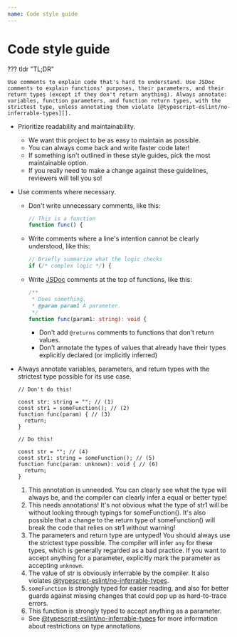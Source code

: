 ```yaml
---
name: Code style guide
---
```


# Code style guide

??? tldr "TL;DR"

    Use comments to explain code that's hard to understand. Use JSDoc comments to explain functions' purposes, their parameters, and their return types (except if they don't return anything). Always annotate: variables, function parameters, and function return types, with the strictest type, unless annotating them violate [@typescript-eslint/no-inferrable-types][].

- Prioritize readability and maintainability.
  - We want this project to be as easy to maintain as possible.
  - You can always come back and write faster code later!
  - If something isn't outlined in these style guides, pick the most maintainable option.
  - If you really need to make a change against these guidelines, reviewers will tell you so!
- Use comments where necessary.
  - Don't write unnecessary comments, like this:
    ```js
    // This is a function
    function func() {
    ```
  - Write comments where a line's intention cannot be clearly understood, like this:
    ```js
    // Briefly summarize what the logic checks
    if (/* complex logic */) {
    ```
  - Write [JSDoc][] comments at the top of functions, like this:
    ```ts
    /**
     * Does something.
     * @param param1 A parameter.
     */
    function func(param1: string): void {
    ```
    - Don't add `@returns` comments to functions that don't return values.
    - Don't annotate the types of values that already have their types explicitly declared (or implicitly inferred)
- Always annotate variables, parameters, and return types with the strictest type possible for its use case.

  ```{ .ts .annotate }
  // Don't do this!

  const str: string = ""; // (1)
  const str1 = someFunction(); // (2)
  function func(param) { // (3)
    return;
  }

  // Do this!

  const str = ""; // (4)
  const str1: string = someFunction(); // (5)
  function func(param: unknown): void { // (6)
    return;
  }
  ```

  1. This annotation is unneeded. You can clearly see what the type will always be, and the compiler can clearly infer a equal or better type!
  2. This needs annotations! It's not obvious what the type of str1 will be without looking through typings for someFunction(). It's also possible that a change to the return type of someFunction() will break the code that relies on str1 without warning!
  3. The parameters and return type are untyped! You should always use the strictest type possible. The compiler will infer `any` for these types, which is generally regarded as a bad practice. If you want to accept anything for a parameter, explicitly mark the parameter as accepting `unknown`.
  4. The value of str is obviously inferrable by the compiler. It also violates [@typescript-eslint/no-inferrable-types][].
  5. `someFunction` is strongly typed for easier reading, and also for better guards against missing changes that could pop up as hard-to-trace errors.
  6. This function is strongly typed to accept anything as a parameter.

  - See [@typescript-eslint/no-inferrable-types][] for more information about restrictions on type annotations.

[jsdoc]: https://jsdoc.app/
[@typescript-eslint/no-inferrable-types]: https://typescript-eslint.io/rules/no-inferrable-types

